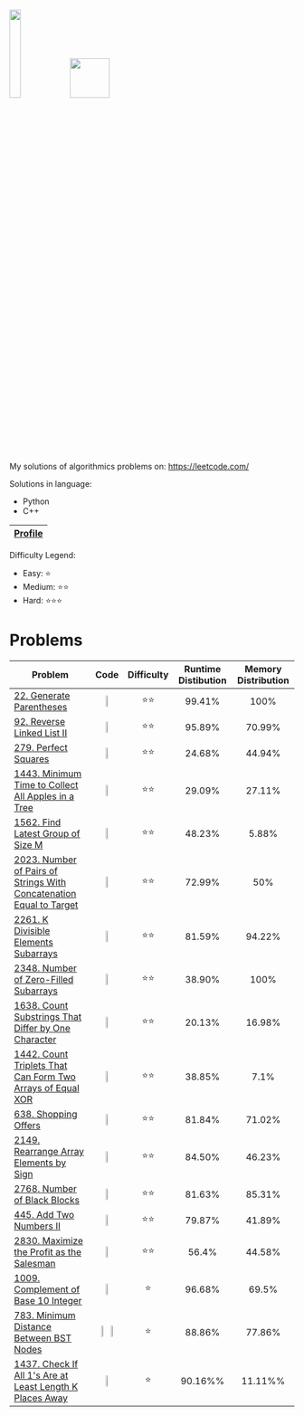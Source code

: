 # <img src="https://leetcode.com/static/webpack_bundles/images/logo-dark.e99485d9b.svg"  width="20%" height="20%"> </img> <img allign="right" src="https://assets.leetcode.com/static_assets/marketing/2023-50.gif" width="70" height="70">
My solutions of algorithmics problems on: https://leetcode.com/

Solutions in language:
* Python
* C++

[Leetcode Profile]:https://leetcode.com/user2261gr/

| [Profile][Leetcode Profile]   |
|-------------------------------|
Difficulty Legend:
* Easy: ⭐
* Medium: ⭐⭐
* Hard: ⭐⭐⭐


# Problems

[22. Generate Parentheses]: https://leetcode.com/problems/generate-parentheses/
[92. Reverse Linked List II]: https://leetcode.com/problems/reverse-linked-list-ii/
[279. Perfect Squares]: https://leetcode.com/problems/perfect-squares/
[1443. Minimum Time to Collect All Apples in a Tree]: https://leetcode.com/problems/minimum-time-to-collect-all-apples-in-a-tree/
[1562. Find Latest Group of Size M]: https://leetcode.com/problems/find-latest-group-of-size-m/
[2023. Number of Pairs of Strings With Concatenation Equal to Target]: https://leetcode.com/problems/number-of-pairs-of-strings-with-concatenation-equal-to-target/
[2261. K Divisible Elements Subarrays]: https://leetcode.com/problems/k-divisible-elements-subarrays/
[2348. Number of Zero-Filled Subarrays]: https://leetcode.com/problems/number-of-zero-filled-subarrays/
[1638. Count Substrings That Differ by One Character]: https://leetcode.com/problems/count-substrings-that-differ-by-one-character/
[1442. Count Triplets That Can Form Two Arrays of Equal XOR]: https://leetcode.com/problems/count-triplets-that-can-form-two-arrays-of-equal-xor/
[638. Shopping Offers]: https://leetcode.com/problems/shopping-offers/
[2149. Rearrange Array Elements by Sign]: https://leetcode.com/problems/rearrange-array-elements-by-sign/
[2768. Number of Black Blocks]: https://leetcode.com/problems/number-of-black-blocks/
[445. Add Two Numbers II]: https://leetcode.com/problems/add-two-numbers-ii/
[2830. Maximize the Profit as the Salesman]: https://leetcode.com/problems/maximize-the-profit-as-the-salesman/
[1009. Complement of Base 10 Integer]: https://leetcode.com/problems/complement-of-base-10-integer/
[783. Minimum Distance Between BST Nodes]: https://leetcode.com/problems/minimum-distance-between-bst-nodes/
[1437. Check If All 1's Are at Least Length K Places Away]: https://leetcode.com/problems/check-if-all-1s-are-at-least-length-k-places-away/

| Problem |                                                                                                                                                         Code                                                                                                                                                          |     Difficulty     | Runtime Distibution | Memory Distribution |
|---------|:---------------------------------------------------------------------------------------------------------------------------------------------------------------------------------------------------------------------------------------------------------------------------------------------------------------------:|:------------------:|:-------------------:|:-------------------:|
|[22. Generate Parentheses]|                          <a href="https://github.com/bartlomiej-niemiec/leetcode-solutions/blob/main/Solutions/22.%20Generate%20Parentheses/Python/generate_parentheses.py"><img src="https://upload.wikimedia.org/wikipedia/commons/c/c3/Python-logo-notext.svg"  width="30%" height="30%"></img></a>                          |         ⭐⭐         |       99.41%        |        100%         |
|[92. Reverse Linked List II]|                      <a href="https://github.com/bartlomiej-niemiec/leetcode-solutions/blob/main/Solutions/92.%20Reverse%20Linked%20List%20II/Python/reverse_linkedlist_ii.py"><img src="https://upload.wikimedia.org/wikipedia/commons/c/c3/Python-logo-notext.svg"  width="30%" height="30%"></img></a>                       |         ⭐⭐         |       95.89%        |       70.99%        |
|[279. Perfect Squares]|                                 <a href="https://github.com/bartlomiej-niemiec/leetcode-solutions/blob/main/Solutions/279.%20Perfect%20Squares/Python/numSquares.py"><img src="https://upload.wikimedia.org/wikipedia/commons/c/c3/Python-logo-notext.svg"  width="30%" height="30%"></img></a>                                 |         ⭐⭐         |       24.68%        |       44.94%        |
|[1443. Minimum Time to Collect All Apples in a Tree]|            <a href="https://github.com/bartlomiej-niemiec/leetcode-solutions/blob/main/Solutions/1443.%20Minimum%20Time%20to%20Collect%20All%20Apples%20in%20a%20Tree/Python/min_time.py"><img src="https://upload.wikimedia.org/wikipedia/commons/c/c3/Python-logo-notext.svg"  width="30%" height="30%"></img></a>            |         ⭐⭐         |       29.09%        |       27.11%        |
|[1562. Find Latest Group of Size M]|                   <a href="https://github.com/bartlomiej-niemiec/leetcode-solutions/blob/main/Solutions/1562.%20Find%20Latest%20Group%20of%20Size%20M/Python/find_latest_step.py"><img src="https://upload.wikimedia.org/wikipedia/commons/c/c3/Python-logo-notext.svg"  width="30%" height="30%"></img></a>                    |         ⭐⭐         |       48.23%        |        5.88%        |
|[2023. Number of Pairs of Strings With Concatenation Equal to Target]| <a href="https://github.com/bartlomiej-niemiec/leetcode-solutions/blob/main/Solutions/2023.%20Number%20of%20Pairs%20of%20Strings%20With%20Concatenation%20Equal%20to%20Target/Python/numOfPairs.py"><img src="https://upload.wikimedia.org/wikipedia/commons/c/c3/Python-logo-notext.svg"  width="30%" height="30%"></img></a>  |         ⭐⭐         |       72.99%        |         50%         |
|[2261. K Divisible Elements Subarrays]|             <a href="https://github.com/bartlomiej-niemiec/leetcode-solutions/blob/main/Solutions/2261.%20K%20Divisible%20Elements%20Subarrays/Python/k_divisible_elements_subarrays.py"><img src="https://upload.wikimedia.org/wikipedia/commons/c/c3/Python-logo-notext.svg"  width="30%" height="30%"></img></a>             |         ⭐⭐         |       81.59%        |       94.22%        |
|[2348. Number of Zero-Filled Subarrays]|                 <a href="https://github.com/bartlomiej-niemiec/leetcode-solutions/blob/main/Solutions/2348.%20Number%20of%20Zero-Filled%20Subarrays/Python/zero_filled_subarays.py"><img src="https://upload.wikimedia.org/wikipedia/commons/c/c3/Python-logo-notext.svg"  width="30%" height="30%"></img></a>                  |         ⭐⭐         |       38.90%        |        100%         |
|[1638. Count Substrings That Differ by One Character]|          <a href="https://github.com/bartlomiej-niemiec/leetcode-solutions/blob/main/Solutions/1638.%20Count%20Substrings%20That%20Differ%20by%20One%20Character/Python/countSubstrings.py"><img src="https://upload.wikimedia.org/wikipedia/commons/c/c3/Python-logo-notext.svg"  width="30%" height="30%"></img></a>          |         ⭐⭐         |       20.13%        |       16.98%        |
|[1442. Count Triplets That Can Form Two Arrays of Equal XOR]| <a href="https://github.com/bartlomiej-niemiec/leetcode-solutions/blob/main/Solutions/1442.%20Count%20Triplets%20That%20Can%20Form%20Two%20Arrays%20of%20Equal%20XOR/Python/countTriplets.py"><img src="https://upload.wikimedia.org/wikipedia/commons/c/c3/Python-logo-notext.svg"  width="30%" height="30%"></img></a> |         ⭐⭐         |       38.85%        |        7.1%         |
|[638. Shopping Offers]|                            <a href="https://github.com/bartlomiej-niemiec/leetcode-solutions/blob/main/Solutions/638.%20Shopping%20Offers/Python/shoppingOffers.py"><img src="https://upload.wikimedia.org/wikipedia/commons/c/c3/Python-logo-notext.svg"  width="30%" height="30%"></img></a>                            |         ⭐⭐         |       81.84%        |       71.02%        |
|[2149. Rearrange Array Elements by Sign]|               <a href="https://github.com/bartlomiej-niemiec/leetcode-solutions/blob/main/Solutions/2149.%20Rearrange%20Array%20Elements%20by%20Sign/Python/rearrangeArray.py"><img src="https://upload.wikimedia.org/wikipedia/commons/c/c3/Python-logo-notext.svg"  width="30%" height="30%"></img></a>                |         ⭐⭐         |       84.50%        |       46.23%        |
|[2768. Number of Black Blocks]|                    <a href="https://github.com/bartlomiej-niemiec/leetcode-solutions/blob/main/Solutions/2768.%20Number%20of%20Black%20Blocks/Python/countBlackBlocks.py"><img src="https://upload.wikimedia.org/wikipedia/commons/c/c3/Python-logo-notext.svg"  width="30%" height="30%"></img></a>                     |         ⭐⭐         |       81.63%        |       85.31%        |
|[445. Add Two Numbers II]|                        <a href="https://github.com/bartlomiej-niemiec/leetcode-solutions/blob/main/Solutions/445.%20Add%20Two%20Numbers%20II/Python/addTwoNumbersII.py"><img src="https://upload.wikimedia.org/wikipedia/commons/c/c3/Python-logo-notext.svg"  width="30%" height="30%"></img></a>                        |         ⭐⭐         |       79.87%        |       41.89%        |
|[2830. Maximize the Profit as the Salesman]|           <a href="https://github.com/bartlomiej-niemiec/leetcode-solutions/blob/main/Solutions/2830.%20Maximize%20the%20Profit%20as%20the%20Salesman/Python/maximizetheprofit.py"><img src="https://upload.wikimedia.org/wikipedia/commons/c/c3/Python-logo-notext.svg"  width="30%" height="30%"></img></a>            |         ⭐⭐         |        56.4%        |       44.58%        |
|[1009. Complement of Base 10 Integer]|                   <a href="https://github.com/bartlomiej-niemiec/leetcode-solutions/blob/main/Solutions/1009.%20Complement%20of%20Base%2010%20Integer/Python/bitwiseComplement.py"><img src="https://upload.wikimedia.org/wikipedia/commons/c/c3/Python-logo-notext.svg"  width="30%" height="30%"></img></a>                   |         ⭐          |       96.68%        |        69.5%        |
|[783. Minimum Distance Between BST Nodes]|                  <a href="https://github.com/bartlomiej-niemiec/leetcode-solutions/blob/main/Solutions/783.%20Minimum%20Distance%20Between%20BST%20Nodes/Python/minDiffInBST.py"><img src="https://upload.wikimedia.org/wikipedia/commons/c/c3/Python-logo-notext.svg"  width="30%" height="30%"></img></a>  <a href="https://github.com/bartlomiej-niemiec/leetcode-solutions/blob/main/Solutions/783.%20Minimum%20Distance%20Between%20BST%20Nodes/C%2B%2B/minDiffInBST.cpp"><img src="https://upload.wikimedia.org/wikipedia/commons/thumb/1/18/ISO_C%2B%2B_Logo.svg/1822px-ISO_C%2B%2B_Logo.svg.png"  width="30%" height="30%"></img></a>                   |         ⭐          |       88.86%        |       77.86%        |
|[1437. Check If All 1's Are at Least Length K Places Away]| <a href="https://github.com/bartlomiej-niemiec/leetcode-solutions/blob/main/Solutions/1437.%20Check%20If%20All%201's%20Are%20at%20Least%20Length%20K%20Places%20Away/C%2B%2B/kLengthApart.cpp"><img src="https://upload.wikimedia.org/wikipedia/commons/thumb/1/18/ISO_C%2B%2B_Logo.svg/1822px-ISO_C%2B%2B_Logo.svg.png"  width="30%" height="30%"></img></a>  |         ⭐          |       90.16%%        |       11.11%%        |
